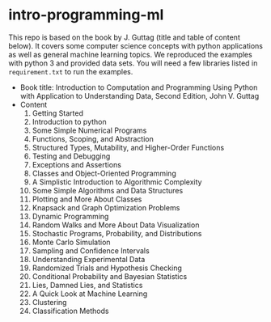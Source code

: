 # intro-programming-ml

This repo is based on the book by J. Guttag (title and table of content below). 
It covers some computer science concepts with python applications as well as general machine learning topics. 
We reproduced the examples with python 3 and provided data sets. 
You will need a few libraries listed in `requirement.txt` to run the examples.

- Book title: Introduction to Computation and Programming Using Python with Application to Understanding Data, Second Edition, John V. Guttag
- Content
  1.  Getting Started
  2. Introduction to python
  3. Some Simple Numerical Programs
  4. Functions, Scoping, and Abstraction
  5. Structured Types, Mutability, and Higher-Order Functions
  6. Testing and Debugging
  7. Exceptions and Assertions
  8. Classes and Object-Oriented Programming
  9. A Simplistic Introduction to Algorithmic Complexity
  10. Some Simple Algorithms and Data Structures
  11. Plotting and More About Classes
  12. Knapsack and Graph Optimization Problems
  13. Dynamic Programming
  14. Random Walks and More About Data Visualization
  15. Stochastic Programs, Probability, and Distributions
  16. Monte Carlo Simulation
  17. Sampling and Confidence Intervals
  18. Understanding Experimental Data
  19. Randomized Trials and Hypothesis Checking
  20. Conditional Probability and Bayesian Statistics
  21. Lies, Damned Lies, and Statistics
  22. A Quick Look at Machine Learning
  23. Clustering
  24. Classification Methods


